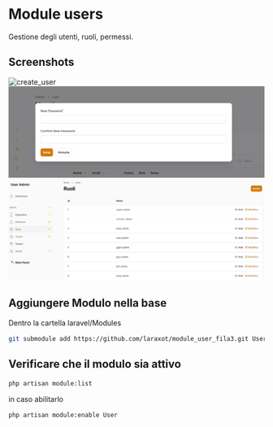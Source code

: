 # Module users
Gestione degli utenti, ruoli, permessi.

## Screenshots

![create_user](../Resources\img\readme\create_user.jpg)
![set_password](Resources\img\readme\set_password.jpg)
![roles list](Resources\img\readme\roles_list.jpg)

## Aggiungere Modulo nella base
Dentro la cartella laravel/Modules

```bash
git submodule add https://github.com/laraxot/module_user_fila3.git User
```

## Verificare che il modulo sia attivo
```bash
php artisan module:list
```
in caso abilitarlo
```bash
php artisan module:enable User
```
